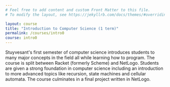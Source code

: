 ```yaml
---
# Feel free to add content and custom Front Matter to this file.
# To modify the layout, see https://jekyllrb.com/docs/themes/#overriding-theme-defaults

layout: course
title: "Introduction to Computer Science (1 term)"
permalink: /courses/intro0
course: intro0
---
```


Stuyvesant's first semester of computer science introduces students to many major concepts in the field all while learning how to program. The course is split between Racket (formerly Scheme) and NetLogo. Students are given a strong foundation in computer science including an introduction to more advanced topics like recursion, state machines and cellular automata. The course culminates in a final project written in NetLogo.
